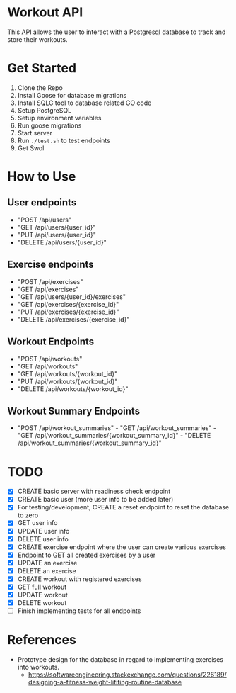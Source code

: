 # Workout API

This API allows the user to interact with a Postgresql database to track and store their workouts.

# Get Started

1. Clone the Repo
2. Install Goose for database migrations
3. Install SQLC tool to database related GO code
4. Setup PostgreSQL
5. Setup environment variables
6. Run goose migrations
7. Start server
8. Run `./test.sh` to test endpoints
9. Get Swol

# How to Use

## User endpoints
   - "POST /api/users"
   - "GET /api/users/{user_id}"
   - "PUT /api/users/{user_id}"
   - "DELETE /api/users/{user_id}"

## Exercise endpoints
   - "POST /api/exercises"
   - "GET /api/exercises"
   - "GET /api/users/{user_id}/exercises"
   - "GET /api/exercises/{exercise_id}"
   - "PUT /api/exercises/{exercise_id}"
   - "DELETE /api/exercises/{exercise_id}"

## Workout Endpoints
   - "POST /api/workouts"
   - "GET /api/workouts"
   - "GET /api/workouts/{workout_id}"
   - "PUT /api/workouts/{workout_id}"
   - "DELETE /api/workouts/{workout_id}"

## Workout Summary Endpoints
   - "POST /api/workout_summaries"
	- "GET /api/workout_summaries"
	- "GET /api/workout_summaries/{workout_summary_id}"
	- "DELETE /api/workout_summaries/{workout_summary_id}"

# TODO
 - [x] CREATE basic server with readiness check endpoint
 - [x] CREATE basic user (more user info to be added later)
 - [x] For testing/development, CREATE a reset endpoint to reset the database to zero
 - [x] GET user info
 - [x] UPDATE user info
 - [x] DELETE user info
 - [x] CREATE exercise endpoint where the user can create various exercises
 - [x] Endpoint to GET all created exercises by a user
 - [x] UPDATE an exercise
 - [x] DELETE an exercise
 - [x] CREATE workout with registered exercises
 - [x] GET full workout
 - [x] UPDATE workout 
 - [x] DELETE workout
 - [ ] Finish implementing tests for all endpoints

 # References

 - Prototype design for the database in regard to implementing exercises into workouts.
    - https://softwareengineering.stackexchange.com/questions/226189/designing-a-fitness-weight-lifiting-routine-database